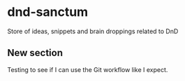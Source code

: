 # dnd-sanctum
Store of ideas, snippets and brain droppings related to DnD

## New section

Testing to see if I can use the Git workflow like I expect.